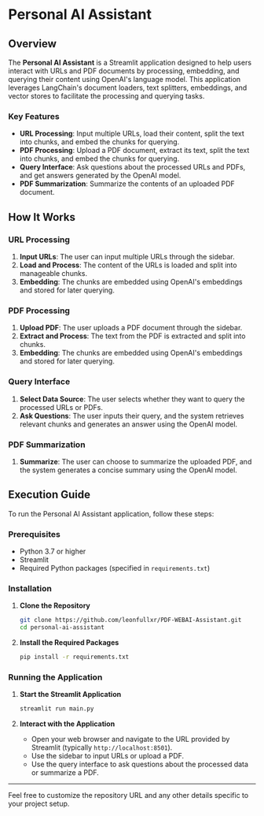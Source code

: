 # Personal AI Assistant

## Overview

The **Personal AI Assistant** is a Streamlit application designed to help users interact with URLs and PDF documents by processing, embedding, and querying their content using OpenAI's language model. This application leverages LangChain's document loaders, text splitters, embeddings, and vector stores to facilitate the processing and querying tasks.

### Key Features

- **URL Processing**: Input multiple URLs, load their content, split the text into chunks, and embed the chunks for querying.
- **PDF Processing**: Upload a PDF document, extract its text, split the text into chunks, and embed the chunks for querying.
- **Query Interface**: Ask questions about the processed URLs and PDFs, and get answers generated by the OpenAI model.
- **PDF Summarization**: Summarize the contents of an uploaded PDF document.

## How It Works

### URL Processing

1. **Input URLs**: The user can input multiple URLs through the sidebar.
2. **Load and Process**: The content of the URLs is loaded and split into manageable chunks.
3. **Embedding**: The chunks are embedded using OpenAI's embeddings and stored for later querying.

### PDF Processing

1. **Upload PDF**: The user uploads a PDF document through the sidebar.
2. **Extract and Process**: The text from the PDF is extracted and split into chunks.
3. **Embedding**: The chunks are embedded using OpenAI's embeddings and stored for later querying.

### Query Interface

1. **Select Data Source**: The user selects whether they want to query the processed URLs or PDFs.
2. **Ask Questions**: The user inputs their query, and the system retrieves relevant chunks and generates an answer using the OpenAI model.

### PDF Summarization

1. **Summarize**: The user can choose to summarize the uploaded PDF, and the system generates a concise summary using the OpenAI model.

## Execution Guide

To run the Personal AI Assistant application, follow these steps:

### Prerequisites

- Python 3.7 or higher
- Streamlit
- Required Python packages (specified in `requirements.txt`)

### Installation

1. **Clone the Repository**

    ```sh
    git clone https://github.com/leonfullxr/PDF-WEBAI-Assistant.git
    cd personal-ai-assistant
    ```

2. **Install the Required Packages**

    ```sh
    pip install -r requirements.txt
    ```

### Running the Application

1. **Start the Streamlit Application**

    ```sh
    streamlit run main.py
    ```

2. **Interact with the Application**

    - Open your web browser and navigate to the URL provided by Streamlit (typically `http://localhost:8501`).
    - Use the sidebar to input URLs or upload a PDF.
    - Use the query interface to ask questions about the processed data or summarize a PDF.
    
---

Feel free to customize the repository URL and any other details specific to your project setup.

